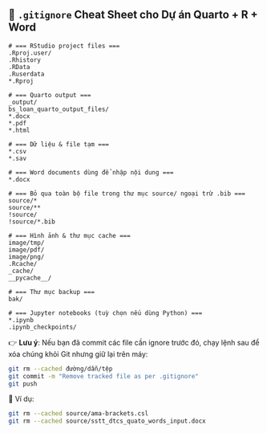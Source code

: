 ## 📁 `.gitignore` Cheat Sheet cho Dự án Quarto + R + Word

```gitignore
# === RStudio project files ===
.Rproj.user/
.Rhistory
.RData
.Ruserdata
*.Rproj

# === Quarto output ===
_output/
bs_loan_quarto_output_files/
*.docx
*.pdf
*.html

# === Dữ liệu & file tạm ===
*.csv
*.sav

# === Word documents dùng để nhập nội dung ===
*.docx

# === Bỏ qua toàn bộ file trong thư mục source/ ngoại trừ .bib ===
source/*
source/**
!source/
!source/*.bib

# === Hình ảnh & thư mục cache ===
image/tmp/
image/pdf/
image/png/
.Rcache/
_cache/
__pycache__/

# === Thư mục backup ===
bak/

# === Jupyter notebooks (tuỳ chọn nếu dùng Python) ===
*.ipynb
.ipynb_checkpoints/
```

👉 **Lưu ý**: Nếu bạn đã commit các file cần ignore trước đó, chạy lệnh sau để xóa chúng khỏi Git nhưng giữ lại trên máy:

```bash
git rm --cached đường/dẫn/tệp
git commit -m "Remove tracked file as per .gitignore"
git push
```

📌 Ví dụ:

```bash
git rm --cached source/ama-brackets.csl
git rm --cached source/sstt_dtcs_quato_words_input.docx
```
